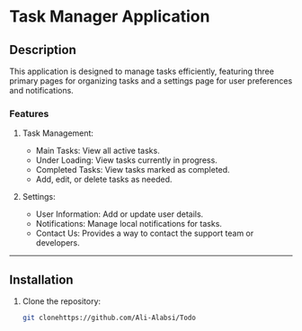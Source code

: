 # Task Manager Application

## Description
This application is designed to manage tasks efficiently, featuring three primary pages for organizing tasks and a settings page for user preferences and notifications.

### Features
1. Task Management:
    - Main Tasks: View all active tasks.
    - Under Loading: View tasks currently in progress.
    - Completed Tasks: View tasks marked as completed.
    - Add, edit, or delete tasks as needed.

2. Settings:
    - User Information: Add or update user details.
    - Notifications: Manage local notifications for tasks.
    - Contact Us: Provides a way to contact the support team or developers.

---

## Installation
1. Clone the repository:
   ```bash
   git clonehttps://github.com/Ali-Alabsi/Todo
